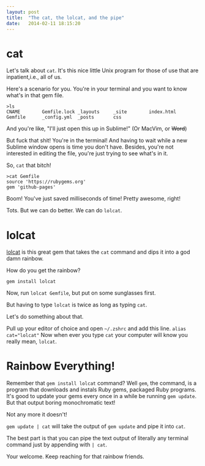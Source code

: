 ```yaml
---
layout: post
title:  "The cat, the lolcat, and the pipe"
date:   2014-02-11 18:15:20
---
```


# cat

Let's talk about `cat`.  It's this nice little Unix program for those of use that are inpatient,i.e., all of us.

Here's a scenario for you.  You're in your terminal and you want to know what's in that gem file.

```
>ls
CNAME        Gemfile.lock _layouts     _site        index.html
Gemfile      _config.yml  _posts       css
```

And you're like, "I'll just open this up in Sublime!" (Or MacVim, or ~~Word~~)

But fuck that shit!  You're in the terminal! And having to wait while a new Sublime window opens is time you don't have. Besides, you're not interested in editing the file, you're just trying to see what's in it.

So, `cat` that bitch!

```
>cat Gemfile
source 'https://rubygems.org'
gem 'github-pages'
```

Boom!  You've just saved milliseconds of time!  Pretty awesome, right!

Tots.  But we can do better.  We can do `lolcat`.

# lolcat

[lolcat](https://github.com/busyloop/lolcat) is this great gem that takes the `cat` command and dips it into a god damn rainbow.

How do you get the rainbow?

```
gem install lolcat
```

Now, run `lolcat Gemfile`, but put on some sunglasses first.

But having to type `lolcat` is twice as long as typing `cat`.  

Let's do something about that.

Pull up your editor of choice and open `~/.zshrc` and add this line. `alias cat="lolcat"`  Now when ever you type `cat` your computer will know you really mean, `lolcat`.

# Rainbow Everything!

Remember that `gem install lolcat` command?  Well `gem`, the command, is a program that downloads and instals Ruby gems, packaged Ruby programs.  It's good to update your gems every once in a while be running `gem update`.  But that output boring monochromatic text!

Not any more it doesn't!

`gem update | cat` will take the output of `gem update` and pipe it into `cat`.

The best part is that you can pipe the text output of literally any terminal command just by appending with `| cat`.  

Your welcome.  Keep reaching for that rainbow friends.
